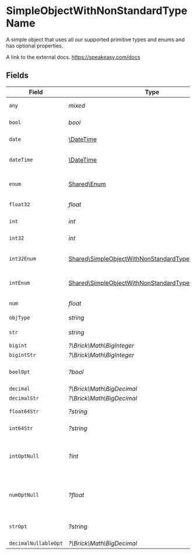 # SimpleObjectWithNonStandardTypeName

A simple object that uses all our supported primitive types and enums and has optional properties.

A link to the external docs.
<https://speakeasy.com/docs>


## Fields

| Field                                                                                                                      | Type                                                                                                                       | Required                                                                                                                   | Description                                                                                                                | Example                                                                                                                    |
| -------------------------------------------------------------------------------------------------------------------------- | -------------------------------------------------------------------------------------------------------------------------- | -------------------------------------------------------------------------------------------------------------------------- | -------------------------------------------------------------------------------------------------------------------------- | -------------------------------------------------------------------------------------------------------------------------- |
| `any`                                                                                                                      | *mixed*                                                                                                                    | :heavy_check_mark:                                                                                                         | An any property.                                                                                                           | any                                                                                                                        |
| `bool`                                                                                                                     | *bool*                                                                                                                     | :heavy_check_mark:                                                                                                         | A boolean property.                                                                                                        | true                                                                                                                       |
| `date`                                                                                                                     | [\DateTime](https://www.php.net/manual/en/class.datetime.php)                                                              | :heavy_check_mark:                                                                                                         | A date property.                                                                                                           | 2020-01-01                                                                                                                 |
| `dateTime`                                                                                                                 | [\DateTime](https://www.php.net/manual/en/class.datetime.php)                                                              | :heavy_check_mark:                                                                                                         | A date-time property.                                                                                                      | 2020-01-01T00:00:00.001Z                                                                                                   |
| `enum`                                                                                                                     | [Shared\Enum](../../Models/Shared/Enum.md)                                                                                 | :heavy_check_mark:                                                                                                         | A string based enum                                                                                                        | one                                                                                                                        |
| `float32`                                                                                                                  | *float*                                                                                                                    | :heavy_check_mark:                                                                                                         | A float32 property.                                                                                                        | 1.1                                                                                                                        |
| `int`                                                                                                                      | *int*                                                                                                                      | :heavy_check_mark:                                                                                                         | An integer property.                                                                                                       | 1                                                                                                                          |
| `int32`                                                                                                                    | *int*                                                                                                                      | :heavy_check_mark:                                                                                                         | An int32 property.                                                                                                         | 1                                                                                                                          |
| `int32Enum`                                                                                                                | [Shared\SimpleObjectWithNonStandardTypeNameInt32Enum](../../Models/Shared/SimpleObjectWithNonStandardTypeNameInt32Enum.md) | :heavy_check_mark:                                                                                                         | An int32 enum property.                                                                                                    | 55                                                                                                                         |
| `intEnum`                                                                                                                  | [Shared\SimpleObjectWithNonStandardTypeNameIntEnum](../../Models/Shared/SimpleObjectWithNonStandardTypeNameIntEnum.md)     | :heavy_check_mark:                                                                                                         | An integer enum property.                                                                                                  | 2                                                                                                                          |
| `num`                                                                                                                      | *float*                                                                                                                    | :heavy_check_mark:                                                                                                         | A number property.                                                                                                         | 1.1                                                                                                                        |
| `objType`                                                                                                                  | *string*                                                                                                                   | :heavy_check_mark:                                                                                                         | N/A                                                                                                                        |                                                                                                                            |
| `str`                                                                                                                      | *string*                                                                                                                   | :heavy_check_mark:                                                                                                         | A string property.                                                                                                         | test                                                                                                                       |
| `bigint`                                                                                                                   | *?\Brick\Math\BigInteger*                                                                                                  | :heavy_minus_sign:                                                                                                         | N/A                                                                                                                        | 8821239038968084                                                                                                           |
| `bigintStr`                                                                                                                | *?\Brick\Math\BigInteger*                                                                                                  | :heavy_minus_sign:                                                                                                         | N/A                                                                                                                        | 9223372036854775808                                                                                                        |
| `boolOpt`                                                                                                                  | *?bool*                                                                                                                    | :heavy_minus_sign:                                                                                                         | An optional boolean property.                                                                                              | true                                                                                                                       |
| `decimal`                                                                                                                  | *?\Brick\Math\BigDecimal*                                                                                                  | :heavy_minus_sign:                                                                                                         | N/A                                                                                                                        | 3.141592653589793                                                                                                          |
| `decimalStr`                                                                                                               | *?\Brick\Math\BigDecimal*                                                                                                  | :heavy_minus_sign:                                                                                                         | N/A                                                                                                                        | 3.14159265358979344719667586                                                                                               |
| `float64Str`                                                                                                               | *?string*                                                                                                                  | :heavy_minus_sign:                                                                                                         | A float64 string                                                                                                           | 1.1                                                                                                                        |
| `int64Str`                                                                                                                 | *?string*                                                                                                                  | :heavy_minus_sign:                                                                                                         | An int64 string                                                                                                            | 100                                                                                                                        |
| `intOptNull`                                                                                                               | *?int*                                                                                                                     | :heavy_minus_sign:                                                                                                         | An optional integer property will be null for tests.                                                                       |                                                                                                                            |
| `numOptNull`                                                                                                               | *?float*                                                                                                                   | :heavy_minus_sign:                                                                                                         | An optional number property will be null for tests.                                                                        |                                                                                                                            |
| `strOpt`                                                                                                                   | *?string*                                                                                                                  | :heavy_minus_sign:                                                                                                         | An optional string property.                                                                                               | testOptional                                                                                                               |
| `decimalNullableOpt`                                                                                                       | *?\Brick\Math\BigDecimal*                                                                                                  | :heavy_minus_sign:                                                                                                         | N/A                                                                                                                        |                                                                                                                            |